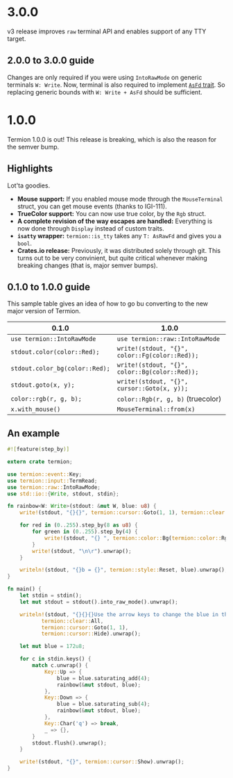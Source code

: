 # 3.0.0

v3 release improves `raw` terminal API and enables support of any TTY target.

## 2.0.0 to 3.0.0 guide

Changes are only required if you were using `IntoRawMode` on generic terminals `W: Write`. Now, terminal
is also required to implement [`AsFd` trait][AsFd-trait]. So replacing generic bounds with `W: Write + AsFd`
should be sufficient.

[AsFd-trait]: https://doc.rust-lang.org/std/os/fd/trait.AsFd.html

# 1.0.0

Termion 1.0.0 is out! This release is breaking, which is also the reason for the semver bump.

## Highlights

Lot'ta goodies.

- **Mouse support:** If you enabled mouse mode through the `MouseTerminal` struct, you can get mouse events (thanks to IGI-111).
- **TrueColor support:** You can now use true color, by the `Rgb` struct.
- **A complete revision of the way escapes are handled:** Everything is now done through `Display` instead of custom traits.
- **`isatty` wrapper:** `termion::is_tty` takes any `T: AsRawFd` and gives you a `bool`.
- **Crates.io release:** Previously, it was distributed solely through git. This turns out to be very convinient, but quite critical whenever making breaking changes (that is, major semver bumps).

## 0.1.0 to 1.0.0 guide

This sample table gives an idea of how to go bu converting to the new major
version of Termion.

| 0.1.0                          | 1.0.0
|--------------------------------|---------------------------
| `use termion::IntoRawMode`     | `use termion::raw::IntoRawMode`
| `stdout.color(color::Red);`    | `write!(stdout, "{}", color::Fg(color::Red));`
| `stdout.color_bg(color::Red);` | `write!(stdout, "{}", color::Bg(color::Red));`
| `stdout.goto(x, y);`           | `write!(stdout, "{}", cursor::Goto(x, y));`
| `color::rgb(r, g, b);`         | `color::Rgb(r, g, b)` (truecolor)
| `x.with_mouse()`               | `MouseTerminal::from(x)`

## An example

```rust
#![feature(step_by)]

extern crate termion;

use termion::event::Key;
use termion::input::TermRead;
use termion::raw::IntoRawMode;
use std::io::{Write, stdout, stdin};

fn rainbow<W: Write>(stdout: &mut W, blue: u8) {
    write!(stdout, "{}{}", termion::cursor::Goto(1, 1), termion::clear::All).unwrap();

    for red in (0..255).step_by(8 as u8) {
        for green in (0..255).step_by(4) {
            write!(stdout, "{} ", termion::color::Bg(termion::color::Rgb(red, green, blue))).unwrap();
        }
        write!(stdout, "\n\r").unwrap();
    }

    writeln!(stdout, "{}b = {}", termion::style::Reset, blue).unwrap();
}

fn main() {
    let stdin = stdin();
    let mut stdout = stdout().into_raw_mode().unwrap();

    writeln!(stdout, "{}{}{}Use the arrow keys to change the blue in the rainbow.",
           termion::clear::All,
           termion::cursor::Goto(1, 1),
           termion::cursor::Hide).unwrap();

    let mut blue = 172u8;

    for c in stdin.keys() {
        match c.unwrap() {
            Key::Up => {
                blue = blue.saturating_add(4);
                rainbow(&mut stdout, blue);
            },
            Key::Down => {
                blue = blue.saturating_sub(4);
                rainbow(&mut stdout, blue);
            },
            Key::Char('q') => break,
            _ => {},
        }
        stdout.flush().unwrap();
    }

    write!(stdout, "{}", termion::cursor::Show).unwrap();
}
```
